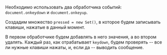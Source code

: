 
Необходимо использовать два обработчика событий: `document.onkeydown` и `document.onkeyup`.

Создадим множество `pressed = new Set()`, в которое будем записывать клавиши, нажатые в данный момент.

В первом обработчике будем добавлять в него значения, а во втором удалять. Каждый раз, как отрабатывает `keydown`, будем проверять -- все ли нужные клавиши нажаты, и, если да -- выводить сообщение.
